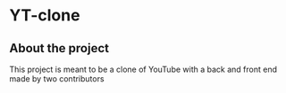 # YT-clone

## About the project
This project is meant to be a clone of YouTube with a back and front end made by two contributors
